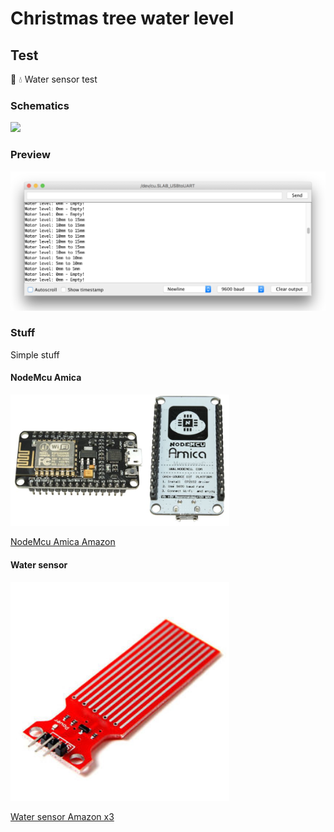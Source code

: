 # Christmas tree water level

## Test

🎄 💧 Water sensor test

### Schematics

<img src="img/schematics.png" width="500"/> 

### Preview
<img src="img/preview/log.png"/>

### Stuff

Simple stuff

#### NodeMcu Amica

<img src="img/stuff/amica_nodemcu_v2.png" width="350"/>

[NodeMcu Amica Amazon](https://amzn.to/2QkBexr)

#### Water sensor

<img src="img/stuff/water-sensor.jpg" width="350"/>

[Water sensor Amazon x3](https://amzn.to/2L6UBUR)
